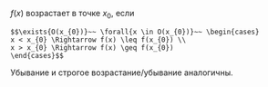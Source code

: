 $f(x)$ возрастает в точке $x_{0}$, если
```spoiler-markdown
$$\exists{O(x_{0})}~~ \forall{x \in O(x_{0})}~~ \begin{cases}
x < x_{0} \Rightarrow f(x) \leq f(x_{0}) \\
x > x_{0} \Rightarrow f(x) \geq f(x_{0})
\end{cases}$$
```
Убывание и строгое возрастание/убывание аналогичны.
